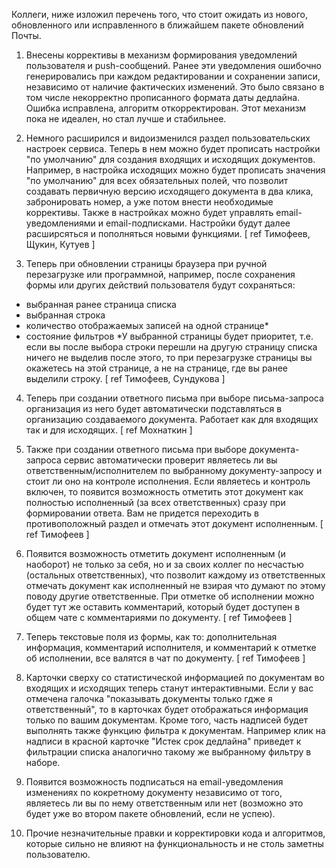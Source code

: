
Коллеги, ниже изложил перечень того, что стоит ожидать из нового, обновленного или исправленного в ближайшем пакете обновлений Почты.

1. Внесены коррективы в механизм формирования уведомлений пользователя и push-сообщений. Ранее эти уведомления ошибочно генерировались при каждом редактировании и сохранении записи, независимо от наличие фактических изменений. Это было связано в том числе некорректно прописанного формата даты дедлайна. Ошибка исправлена, алгоритм откорректирован. Этот механизм пока не идеален, но стал лучше и стабильнее.

2. Немного расширился и видоизменился раздел пользовательских настроек сервиса. Теперь в нем можно будет прописать настройки "по умолчанию" для создания входящих и исходящих документов. Например, в настройка исходящих можно будет прописать значения "по умолчанию" для всех обязательных полей, что позволит создавать первичную версию исходящего документа в два клика, забронировать номер, а уже потом внести необходимые коррективы. Также в настройках можно будет управлять email-уведомлениями и email-подписками. Настройки будут далее расширсяться и пополняться новыми функциями.
[ ref Тимофеев, Щукин, Кутуев ]

3. Теперь при обновлении страницы браузера при ручной перезагрузке или программной, например, после сохранения формы или других действий пользователя будут сохраняться:
- выбранная ранее страница списка
- выбранная строка
- количество отображаемых записей на одной странице*
- состояние фильтров
*У выбранной страницы будет приоритет, т.е. если вы после выбора строки перешли на другую страницу списка ничего не выделив после этого, то при перезагрузке страницы вы окажетесь на этой странице, а не на странице, где вы ранее выделили строку.
[ ref Тимофеев, Сундукова ]

4. Теперь при создании ответного письма при выборе письма-запроса организация из него будет автоматически подставляться в организацию создаваемого документа. Работает как для входящих так и для исходящих.
[ ref Мохнаткин ]

5. Также при создании ответного письма при выборе документа-запроса сервис автоматически проверит являетесь ли вы ответственным/исполнителем по выбранному документу-запросу и стоит ли оно на контроле исполнения. Если являетесь и контроль включен, то появится возможность отметить этот документ как полностью исполненный (за всех ответственных) сразу при формировании ответа. Вам не придется переходить в противоположный раздел и отмечать этот документ исполненным.
[ ref Тимофеев ]

6. Появится возможность отметить документ исполненным (и наоборот) не только за себя, но и за своих коллег по несчастью (остальных ответственных), что позволит каждому из ответственных отмечать документ как исполненный не взирая что думают по этому поводу другие ответственные. При отметке об исполнении можно будет тут же оставить комментарий, который будет доступен в общем чате с комментариями по документу.
[ ref Тимофеев ]

7. Теперь текстовые поля из формы, как то: дополнительная информация, комментарий исполнителя, и комментарий к отметке об исполнении, все валятся в чат по документу.
[ ref Тимофеев ]

8. Карточки сверху со статистической информацией по документам во входящих и исходящих теперь станут интерактивными. Если у вас отмечена галочка "показывать документы только гдже я ответственный", то в карточках будет отображаться информация только по вашим документам. Кроме того, часть надписей будет выполнять также функцию фильтра к документам. Например клик на надписи в красной карточке "Истек срок дедлайна" приведет к фильтрации списка аналогично такому же выбранному фильтру в наборе.

9. Появится возможность подписаться на email-уведомления изменениях по кокретному документу независимо от того, являетесь ли вы по нему ответственным или нет (возможно это будет уже во втором пакете обновлений, если не успею).

10. Прочие незначительные правки и корректировки кода и алгоритмов, которые сильно не влияют на функциональность и не столь заметны пользователю.